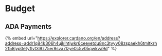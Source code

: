# Budget

## ADA Payments

{% embed url="https://explorer.cardano.org/en/address?address=addr1q84k306h4ujklhtjwkr6ceevetdu8nc3tyyv08zspaekh6tmltkrh2f58lyp0etyflvt3l8z75er8sva7lzye0c5v05qwkva9d" %}
